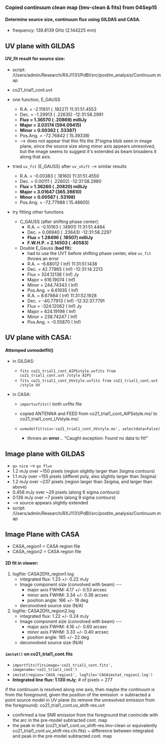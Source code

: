 ### Copied continuum clean map (lmv-clean & fits) from 04Sep15

#### Determine source size, continuum flux using GILDAS and CASA.
-  frequency:        139.8139 GHz (2.144225 mm)

## UV plane with GILDAS
#### UV_fit result for source size:
- script: /Users/admin/Research/RXJ1131/PdBI/src/postIm_analysis/Continuum.map
- co21_trial1_cont.uvt
- one function, E_GAUSS
	- R.A.        =    -2.11931 (   .18227)  11:31:51.4553
	- Dec.        =    -1.29913 (   .22635) -12:31:58.2991
	- **Flux        =     1.36570 (   .20869)  milliJy**
	- **Major       =     3.03174 (594.09415)**
	- **Minor       =     0.00362 (   .53387)**
	- Pos.Ang.    =   -72.76842 ( 15.39338)
	- --> does not appear that this fits the 3*sigma blob seen in image plane, since the source size along minor axis appears unresolved, but the image seems to suggest it's extended as beam broadens it along that axis.
- tried `uv_fit` (E_GAUSS) after `uv_shift` --> similar results
	- R.A.        =    -0.00383 (   .18160)  11:31:51.4550
	- Dec.        =     0.00111 (   .22602) -12:31:58.2980
	- **Flux        =     1.36260 (   .20820)  milliJy**
	- **Major       =     3.01647 (365.39810)**
	- **Minor       =     0.00587 (   .53198)**
	- Pos.Ang.    =   -72.77988 ( 15.48605)

- try fitting other functions 
	- C_GAUSS (after shifting phase center):
		- R.A.        =    -0.10163 (   .14901)  11:31:51.4484
		- Dec.        =     0.06940 (   .23643) -12:31:58.2297
		- **Flux        =     1.28496 (   .18507)  milliJy**
		- **F.W.H.P.    =     2.14503 (   .40583)**
	- Double E_Gauss (**bad fit**):
		- had to use the UVT before shifting phase center, else `uv_fit` throws an error
		- R.A.        =    -6.68012 (      Inf)  11:31:51.1438
		- Dec.        =    42.77865 (      Inf) -12:31:14.2213
		- Flux        =   324.12138 (      Inf)  Jy      
		- Major       =   616.19074 (      Inf)
		- Minor       =   244.74343 (      Inf)
		- Pos.Ang.    =     6.61935 (      Inf)
		- R.A.        =     8.67984 (      Inf)  11:31:52.1928
		- Dec.        =   -40.77913 (      Inf) -12:32:37.7791
		- Flux        =  -324.12062 (      Inf)  Jy      
		- Major       =   624.19198 (      Inf)
		- Minor       =   238.74247 (      Inf)
		- Pos.Ang.    =    -0.55870 (      Inf)


## UV plane with CASA:
#### Attemped uvmodelfit()
- in GILDAS: 
    - `fits co21_trial1_cont_AIPSstyle.uvfits from co21_trial1_cont.uvt /style AIPS`
    - `fits co21_trial1_cont_UVstyle.uvfits from co21_trial1_cont.uvt /style UV`

- in CASA:
    - `importuvfits()` both uvfits file
    - copied ANTENNA and FEED from co21_trial1_cont_AIPSstyle.ms/ to co21_trial1_cont_UVstyle.ms/

    - `uvmodelfit(vis='co21_trial1_cont_UVstyle.ms', selectdata=False)`
      + throws an **error**... "Caught exception: Found no data to fit!"


## Image plane with GILDAS
- `go nice` --> `go flux`
- 1.2 mJy over ~150 pixels (region slightly larger than 3sigma contours)
- 1.1 mJy over ~155 pixels (differet poly, also slightly larger than 3sigma)
- 1.2 mJy over ~237 pixels (region larger than 3sigma, and larger than above)
- 0.458 mJy over ~29 pixels (along 6 sigma contours)
- 0.136 mJy over ~7 pixels (along 9 sigma contours)
- --> source appears slightly extended
- script: /Users/admin/Research/RXJ1131/PdBI/src/postIm_analysis/Continuum.map


## Image Plane with CASA
- CASA_region1 = CASA region file
- CASA_region2 = CASA region file

#### 2D fit in viewer:
1. logfile: CASA2Dfit_region1.log
	* integrated flux: 1.23 +/- 0.22 mJy
	* Image component size (convolved with beam) ---
       - major axis FWHM:     4.17 +/- 0.53 arcsec
       - minor axis FWHM:     3.34 +/- 0.36 arcsec
       - position angle: 166 +/- 19 deg
	* deconvolved source size (N/A)
2. logfile: CASA2Dfit_region2.log
	* integrated flux: 1.22 +/- 0.24 mJy
	* Image component size (convolved with beam) ---
		- major axis FWHM:     4.16 +/- 0.60 arcsec
		- minor axis FWHM:     3.33 +/- 0.40 arcsec
		- position angle: 165 +/- 22 deg
 	* deconvolved source size (N/A)

#### `imstat()` on co21_trial1_cont.fits
- `importfits(fitsimage='co21_trial1_cont.fits', imagename='co21_trial1_cont')`
- `imstat(region='CASA_region1', logfile='CASAimstat_region1.log')`
- **Integrated line flux: 1.130 mJy**; # of pixels = 277


if the continuum is resolved along one axis, then maybe the continuum is from the foreground, given the position of the emission
-> subtracted a point source model in UV plane (to remove the unresolved emission from the foreground): co21_trial1_cont.uv_shift-res.uvt
- confirmed a low SNR emission from the foreground that conincide with the arc in the pre-model subtracted cont. map
- the peak in that (co21_trial1_cont.uv_shift-res.lmv-clean or equivalently co21_trial1_cont.uv_shift-res.cln.fits) ~ difference between integrated and peak in the pre-model subtracted cont. map
